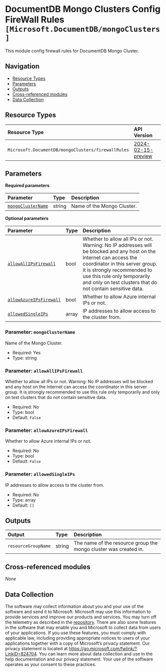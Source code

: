 # DocumentDB Mongo Clusters Config FireWall Rules `[Microsoft.DocumentDB/mongoClusters]`

This module config firewall rules for DocumentDB Mongo Cluster.

## Navigation

- [Resource Types](#Resource-Types)
- [Parameters](#Parameters)
- [Outputs](#Outputs)
- [Cross-referenced modules](#Cross-referenced-modules)
- [Data Collection](#Data-Collection)

## Resource Types

| Resource Type | API Version |
| :-- | :-- |
| `Microsoft.DocumentDB/mongoClusters/firewallRules` | [2024-02-15-preview](https://learn.microsoft.com/en-us/azure/templates/Microsoft.DocumentDB/2024-02-15-preview/mongoClusters/firewallRules) |

## Parameters

**Required parameters**

| Parameter | Type | Description |
| :-- | :-- | :-- |
| [`mongoClusterName`](#parameter-mongoclustername) | string | Name of the Mongo Cluster. |

**Optional parameters**

| Parameter | Type | Description |
| :-- | :-- | :-- |
| [`allowAllIPsFirewall`](#parameter-allowallipsfirewall) | bool | Whether to allow all IPs or not. Warning: No IP addresses will be blocked and any host on the Internet can access the coordinator in this server group. It is strongly recommended to use this rule only temporarily and only on test clusters that do not contain sensitive data. |
| [`allowAzureIPsFirewall`](#parameter-allowazureipsfirewall) | bool | Whether to allow Azure internal IPs or not. |
| [`allowedSingleIPs`](#parameter-allowedsingleips) | array | IP addresses to allow access to the cluster from. |

### Parameter: `mongoClusterName`

Name of the Mongo Cluster.

- Required: Yes
- Type: string

### Parameter: `allowAllIPsFirewall`

Whether to allow all IPs or not. Warning: No IP addresses will be blocked and any host on the Internet can access the coordinator in this server group. It is strongly recommended to use this rule only temporarily and only on test clusters that do not contain sensitive data.

- Required: No
- Type: bool
- Default: `False`

### Parameter: `allowAzureIPsFirewall`

Whether to allow Azure internal IPs or not.

- Required: No
- Type: bool
- Default: `False`

### Parameter: `allowedSingleIPs`

IP addresses to allow access to the cluster from.

- Required: No
- Type: array
- Default: `[]`


## Outputs

| Output | Type | Description |
| :-- | :-- | :-- |
| `resourceGroupName` | string | The name of the resource group the mongo cluster was created in. |

## Cross-referenced modules

_None_

## Data Collection

The software may collect information about you and your use of the software and send it to Microsoft. Microsoft may use this information to provide services and improve our products and services. You may turn off the telemetry as described in the [repository](https://aka.ms/avm/telemetry). There are also some features in the software that may enable you and Microsoft to collect data from users of your applications. If you use these features, you must comply with applicable law, including providing appropriate notices to users of your applications together with a copy of Microsoft’s privacy statement. Our privacy statement is located at <https://go.microsoft.com/fwlink/?LinkID=824704>. You can learn more about data collection and use in the help documentation and our privacy statement. Your use of the software operates as your consent to these practices.

